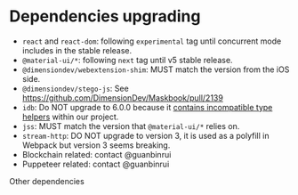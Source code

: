 # Dependencies upgrading

- `react` and `react-dom`: following `experimental` tag until concurrent mode includes in the stable release.
- `@material-ui/*`: following `next` tag until v5 stable release.
- `@dimensiondev/webextension-shim`: MUST match the version from the iOS side.
- `@dimensiondev/stego-js`: See https://github.com/DimensionDev/Maskbook/pull/2139
- `idb`: Do NOT upgrade to 6.0.0 because it [contains incompatible type helpers](https://github.com/jakearchibald/idb/pull/200) within our project.
- `jss`: MUST match the version that `@material-ui/*` relies on.
- `stream-http`: DO NOT upgrade to version 3, it is used as a polyfill in Webpack but version 3 seems breaking.
- Blockchain related: contact @guanbinrui
- Puppeteer related: contact @guanbinrui

Other dependencies
